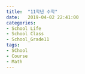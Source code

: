 ```yaml
---
title:  "11학년 수학"
date:   2019-04-02 22:41:00
categories:
- School Life
- School Class
- School_Grade11
tags:
- SChool
- Course
- Math
---
```

